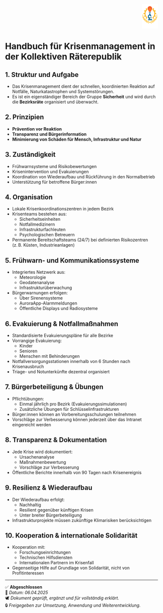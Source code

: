 <p align="right">
  <img src="https://raw.githubusercontent.com/hades-dux/Kollektive-Raeterepublik/main/Meta_und_Systemstruktur/logo_offiziell.png" alt="Logo der Kollektiven Räterepublik" height="80">
</p>

# Handbuch für Krisenmanagement in der Kollektiven Räterepublik
<!--
Autor: Fabio Weidner
Version: 1.0
Sektion: Justiz & Sicherheit
Veröffentlichung: April 2025
-->

## 1. Struktur und Aufgabe
- Das Krisenmanagement dient der schnellen, koordinierten Reaktion auf Notfälle, Naturkatastrophen und Systemstörungen.
- Es ist ein eigenständiger Bereich der Gruppe **Sicherheit** und wird durch die **Bezirksräte** organisiert und überwacht.

## 2. Prinzipien
- **Prävention vor Reaktion**
- **Transparenz und Bürgerinformation**
- **Minimierung von Schäden für Mensch, Infrastruktur und Natur**

## 3. Zuständigkeit
- Frühwarnsysteme und Risikobewertungen
- Krisenintervention und Evakuierungen
- Koordination von Wiederaufbau und Rückführung in den Normalbetrieb
- Unterstützung für betroffene Bürger:innen

## 4. Organisation
- Lokale Krisenkoordinationszentren in jedem Bezirk
- Krisenteams bestehen aus:
  - Sicherheitseinheiten
  - Notfallmedizinern
  - Infrastrukturfachleuten
  - Psychologischen Betreuern
- Permanente Bereitschaftsteams (24/7) bei definierten Risikozentren (z. B. Küsten, Industrieanlagen)

## 5. Frühwarn- und Kommunikationssysteme
- Integriertes Netzwerk aus:
  - Meteorologie
  - Geodatenanalyse
  - Infrastrukturüberwachung
- Bürgerwarnungen erfolgen:
  - Über Sirenensysteme
  - AuroraApp-Alarmmeldungen
  - Öffentliche Displays und Radiosysteme

## 6. Evakuierung & Notfallmaßnahmen
- Standardisierte Evakuierungspläne für alle Bezirke
- Vorrangige Evakuierung:
  - Kinder
  - Senioren
  - Menschen mit Behinderungen
- Notfallversorgungsstationen innerhalb von 6 Stunden nach Krisenausbruch
- Triage- und Notunterkünfte dezentral organisiert

## 7. Bürgerbeteiligung & Übungen
- Pflichtübungen:
  - Einmal jährlich pro Bezirk (Evakuierungssimulationen)
  - Zusätzliche Übungen für Schlüsselinfrastrukturen
- Bürger:innen können an Vorbereitungsschulungen teilnehmen
- Vorschläge zur Verbesserung können jederzeit über das Intranet eingereicht werden

## 8. Transparenz & Dokumentation
- Jede Krise wird dokumentiert:
  - Ursachenanalyse
  - Maßnahmenbewertung
  - Vorschläge zur Verbesserung
- Öffentliche Berichte innerhalb von 90 Tagen nach Krisenereignis

## 9. Resilienz & Wiederaufbau
- Der Wiederaufbau erfolgt:
  - Nachhaltig
  - Resilient gegenüber künftigen Krisen
  - Unter breiter Bürgerbeteiligung
- Infrastrukturprojekte müssen zukünftige Klimarisiken berücksichtigen

## 10. Kooperation & internationale Solidarität
- Kooperation mit:
  - Forschungseinrichtungen
  - Technischen Hilfsdiensten
  - Internationalen Partnern im Krisenfall
- Gegenseitige Hilfe auf Grundlage von Solidarität, nicht von Profitinteressen

---

✅ **Abgeschlossen**  
📅 *Datum: 06.04.2025*  
🕊️ *Dokument geprüft, ergänzt und für vollständig erklärt.*  
🔒 *Freigegeben zur Umsetzung, Anwendung und Weiterentwicklung.*
